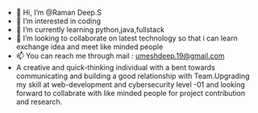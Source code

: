 - 👋 Hi, I’m @Raman Deep.S
- 👀 I’m interested in coding
- 🌱 I’m currently learning python,java,fullstack
- 💞️ I’m looking to collaborate on latest technology so that i can learn exchange idea and meet like minded people
- 📫 You can reach me through mail : umeshdeep.19@gmail.com
-    A creative and quick-thinking individual with a bent towards communicating and building a good relationship with Team.Upgrading my skill at web-development and cybersecurity      level -01 and looking forward to collabrate with like minded people for project contribution and research.
<!---
Raman18crypto/Raman18crypto is a ✨ special ✨ repository because its `README.md` (this file) appears on your GitHub profile.
You can click the Preview link to take a look at your changes.
--->
